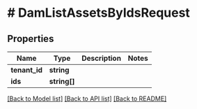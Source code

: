 # # DamListAssetsByIdsRequest


## Properties 


Name | Type | Description | Notes
------------ | ------------- | ------------- | -------------
**tenant_id**| **string** |   |
**ids**| **string[]** |   |


[[Back to Model list]](../../README.md#models) [[Back to API list]](../../README.md#endpoints) [[Back to README]](../../README.md)

